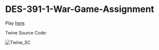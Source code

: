 # DES-391-1-War-Game-Assignment

Play [here](https://aniketrajnish.github.io/DES-391-1-War-Game-Assignment/).

Twine Source Code:

![Twine_SC](https://user-images.githubusercontent.com/58925008/202866092-f4355d89-028d-4d54-83d3-312541adc851.png)
